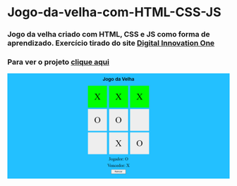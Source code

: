# Jogo-da-velha-com-HTML-CSS-JS
### Jogo da velha criado com HTML, CSS e JS como forma de aprendizado. Exercício tirado do site [Digital Innovation One](https://digitalinnovation.one/)
### Para ver o projeto [clique aqui](https://felipeferreirass.github.io/Jogo-da-velha-com-HTML-CSS-JS/)
![Jogo da velha](./img/Jogo.png)
